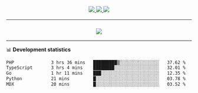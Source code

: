 <h3 align="center">
  <a href="https://github.com/hwalker928">
      <img src="https://img.shields.io/github/followers/hwalker928?label=Followers&style=for-the-badge&color=lightblue">
  </a>
  <a href="https://harryw.link/discord" alt="Discord">
      <img src="https://img.shields.io/discord/738451951758606336?label=discord&style=for-the-badge&color=lightblue"/>
  </a>
  <a href="https://harryw.link/sparked" alt="Sparked Host">
      <img src="https://img.shields.io/static/v1?label=Sponsor&message=Sparked%20Host&color=yellow&style=for-the-badge"/>
  </a>
</h3>

<hr>


<h3 align="center">
  <a href="https://github.com/hwalker928">
      <img src="https://github-profile-trophy.vercel.app/?username=hwalker928&no-bg=true&no-frame=true">
  </a>
</h3>


<hr>

📊 **Development statistics**

<!--START_SECTION:waka-->

```txt
PHP              3 hrs 36 mins   █████████▒░░░░░░░░░░░░░░░   37.62 %
TypeScript       3 hrs 4 mins    ████████░░░░░░░░░░░░░░░░░   32.01 %
Go               1 hr 11 mins    ███░░░░░░░░░░░░░░░░░░░░░░   12.35 %
Python           21 mins         █░░░░░░░░░░░░░░░░░░░░░░░░   03.78 %
MDX              20 mins         █░░░░░░░░░░░░░░░░░░░░░░░░   03.52 %
```

<!--END_SECTION:waka-->
